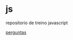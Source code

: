 # js

repositorio de treino javascript


<a href="https://erick100-code.github.io/js/meus_ex/ex001/html/index.html">perguntas</a>